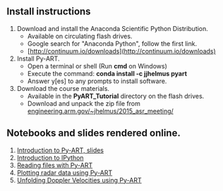 
## Install instructions

1. Download and install the Anaconda Scientific Python Distribution.
    * Available on circulating flash drives.
    * Google search for "Anaconda Python", follow the first link.
    * [http://continuum.io/downloads](http://continuum.io/downloads)
2. Install Py-ART.
    * Open a terminal or shell (Run **cmd** on Windows)
    * Execute the command: **conda install -c jjhelmus pyart**
    * Answer y[es] to any prompts to install software.
3. Download the course materials.
    * Available in the **PyART_Tutorial** directory on the flash drives.
    * Download and unpack the zip file from [engineering.arm.gov/~jhelmus/2015_asr_meeting/](https://engineering.arm.gov/~jhelmus/2015_asr_meeting/)


## Notebooks and slides rendered online.
1. [Introduction to Py-ART, slides](http://slideviewer.herokuapp.com/urls/raw.githubusercontent.com/ARM-DOE/notebooks/master/ASR_PI_2015/01_Introduction_to_PyART.ipynb?create=1#/)
2. [Introduction to IPython](http://nbviewer.ipython.org/github/ARM-DOE/notebooks/blob/master/ASR_PI_2015/02_Introduction_to_IPython.ipynb)
3. [Reading files with Py-ART](http://nbviewer.ipython.org/github/ARM-DOE/notebooks/blob/master/ASR_PI_2015/03_Reading_files_with_PyART.ipynb)
4. [Plotting radar data using Py-ART](http://nbviewer.ipython.org/github/ARM-DOE/notebooks/blob/master/ASR_PI_2015/04_Plotting_data_using_PyART.ipynb)
5. [Unfolding Doppler Velocities using Py-ART](http://nbviewer.ipython.org/github/ARM-DOE/notebooks/blob/master/ASR_PI_2015/05_Unfold_Doppler_Velocities_Using_PyART.ipynb)

